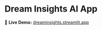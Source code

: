 # Dream Insights AI App  
🚀 **Live Demo:** [dreaminsights.streamlit.app](https://dreaminsights.streamlit.app/)
